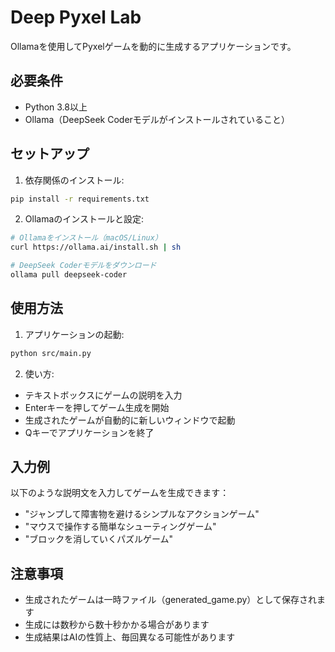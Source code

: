 # Deep Pyxel Lab

Ollamaを使用してPyxelゲームを動的に生成するアプリケーションです。

## 必要条件

- Python 3.8以上
- Ollama（DeepSeek Coderモデルがインストールされていること）

## セットアップ

1. 依存関係のインストール:
```bash
pip install -r requirements.txt
```

2. Ollamaのインストールと設定:
```bash
# Ollamaをインストール（macOS/Linux）
curl https://ollama.ai/install.sh | sh

# DeepSeek Coderモデルをダウンロード
ollama pull deepseek-coder
```

## 使用方法

1. アプリケーションの起動:
```bash
python src/main.py
```

2. 使い方:
- テキストボックスにゲームの説明を入力
- Enterキーを押してゲーム生成を開始
- 生成されたゲームが自動的に新しいウィンドウで起動
- Qキーでアプリケーションを終了

## 入力例

以下のような説明文を入力してゲームを生成できます：

- "ジャンプして障害物を避けるシンプルなアクションゲーム"
- "マウスで操作する簡単なシューティングゲーム"
- "ブロックを消していくパズルゲーム"

## 注意事項

- 生成されたゲームは一時ファイル（generated_game.py）として保存されます
- 生成には数秒から数十秒かかる場合があります
- 生成結果はAIの性質上、毎回異なる可能性があります